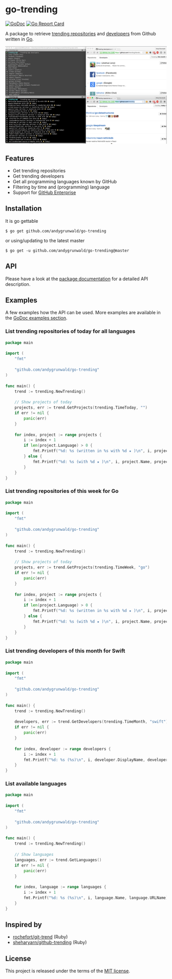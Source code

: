 # go-trending

[![GoDoc](https://godoc.org/github.com/andygrunwald/go-trending?status.svg)](https://godoc.org/github.com/andygrunwald/go-trending)
[![Go Report Card](https://goreportcard.com/badge/github.com/andygrunwald/go-trending)](https://goreportcard.com/report/github.com/andygrunwald/go-trending)

A package to retrieve [trending repositories](https://github.com/trending) and [developers](https://github.com/trending/developers) from Github written in [Go](https://go.dev/).

[![trending package showcase](./img/go-trending-shrinked.png "trending package showcase")](https://raw.githubusercontent.com/andygrunwald/go-trending/master/img/go-trending-shrinked.png)

## Features

* Get trending repositories
* Get trending developers
* Get all programming languages known by GitHub
* Filtering by time and (programming) language
* Support for [GitHub Enterprise](https://enterprise.github.com/)

## Installation

It is go gettable

    $ go get github.com/andygrunwald/go-trending

or using/updating to the latest master

	$ go get -u github.com/andygrunwald/go-trending@master

## API

Please have a look at the [package documentation](https://pkg.go.dev/github.com/andygrunwald/go-trending) for a detailed API description.

## Examples

A few examples how the API can be used.
More examples are available in the [GoDoc examples section](https://pkg.go.dev/github.com/andygrunwald/go-trending#readme-examples).

### List trending repositories of today for all languages

```go
package main

import (
	"fmt"

	"github.com/andygrunwald/go-trending"
)

func main() {
	trend := trending.NewTrending()

	// Show projects of today
	projects, err := trend.GetProjects(trending.TimeToday, "")
	if err != nil {
		panic(err)
	}

	for index, project := range projects {
		i := index + 1
		if len(project.Language) > 0 {
			fmt.Printf("%d: %s (written in %s with %d ★ )\n", i, project.Name, project.Language, project.Stars)
		} else {
			fmt.Printf("%d: %s (with %d ★ )\n", i, project.Name, project.Stars)
		}
	}
}
```

### List trending repositories of this week for Go

```go
package main

import (
	"fmt"

	"github.com/andygrunwald/go-trending"
)

func main() {
	trend := trending.NewTrending()

	// Show projects of today
	projects, err := trend.GetProjects(trending.TimeWeek, "go")
	if err != nil {
		panic(err)
	}

	for index, project := range projects {
		i := index + 1
		if len(project.Language) > 0 {
			fmt.Printf("%d: %s (written in %s with %d ★ )\n", i, project.Name, project.Language, project.Stars)
		} else {
			fmt.Printf("%d: %s (with %d ★ )\n", i, project.Name, project.Stars)
		}
	}
}
```

### List trending developers of this month for Swift

```go
package main

import (
	"fmt"

	"github.com/andygrunwald/go-trending"
)

func main() {
	trend := trending.NewTrending()

	developers, err := trend.GetDevelopers(trending.TimeMonth, "swift")
	if err != nil {
		panic(err)
	}

	for index, developer := range developers {
		i := index + 1
		fmt.Printf("%d: %s (%s)\n", i, developer.DisplayName, developer.FullName)
	}
}
```

### List available languages

```go
package main

import (
	"fmt"

	"github.com/andygrunwald/go-trending"
)

func main() {
	trend := trending.NewTrending()

	// Show languages
	languages, err := trend.GetLanguages()
	if err != nil {
		panic(err)
	}

	for index, language := range languages {
		i := index + 1
		fmt.Printf("%d: %s (%s)\n", i, language.Name, language.URLName)
	}
}
```

## Inspired by

* [rochefort/git-trend](https://github.com/rochefort/git-trend) (Ruby)
* [sheharyarn/github-trending](https://github.com/sheharyarn/github-trending) (Ruby)

## License

This project is released under the terms of the [MIT license](http://en.wikipedia.org/wiki/MIT_License).
